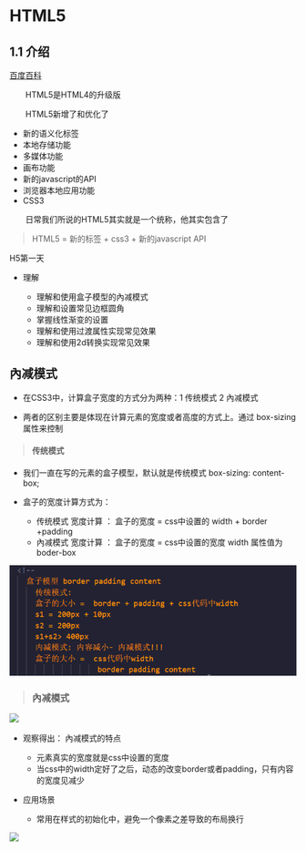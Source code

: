 # HTML5 #

## 1.1 介绍 ##

[百度百科](https://baike.baidu.com/item/html5/4234903)

&emsp;&emsp;HTML5是HTML4的升级版

&emsp;&emsp;HTML5新增了和优化了
- 新的语义化标签
- 本地存储功能
- 多媒体功能
- 画布功能
- 新的javascript的API
- 浏览器本地应用功能
- CSS3

&emsp;&emsp;日常我们所说的HTML5其实就是一个统称，他其实包含了

> HTML5 = 新的标签 + css3 + 新的javascript API

H5第一天

- 理解

    - 理解和使用盒子模型的內减模式
    - 理解和设置常见边框圆角
    - 掌握线性渐变的设置
    - 理解和使用过渡属性实现常见效果
    - 理解和使用2d转换实现常见效果

## 內减模式 ##
- 在CSS3中，计算盒子宽度的方式分为两种：1 传统模式 2 內减模式

- 两者的区别主要是体现在计算元素的宽度或者高度的方式上。通过 box-sizing 属性来控制


> #### 传统模式 #####

- 我们一直在写的元素的盒子模型，默认就是传统模式  box-sizing: content-box;

- 盒子的宽度计算方式为：

    - 传统模式 宽度计算 ： 盒子的宽度 = css中设置的 width + border +padding
    - 內减模式 宽度计算 ： 盒子的宽度  = css中设置的宽度 width 属性值为 boder-box

![](./mdImg/內减模式2.png)

> ### 內减模式 ###
![]("https://github.com/Lakers-twenty-four/h5c3/blob/master/mdImg/%E5%85%A7%E5%87%8F%E6%A8%A1%E5%BC%8F1.png")
- 观察得出： 內减模式的特点
    - 元素真实的宽度就是css中设置的宽度
    - 当css中的width定好了之后，动态的改变border或者padding，只有内容的宽度见减少

- 应用场景
    - 常用在样式的初始化中，避免一个像素之差导致的布局换行

![]("https://github.com/Lakers-twenty-four/h5c3/blob/master/mdImg/%E5%85%A7%E5%87%8F%E6%A8%A1%E5%BC%8F3.png")